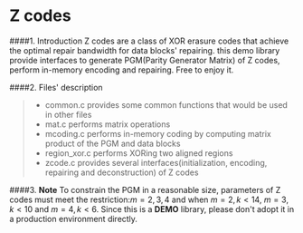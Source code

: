 Z codes
=======

####1. Introduction
Z codes are a class of XOR erasure codes that achieve the optimal repair bandwidth for data blocks' repairing. this demo library provide interfaces to generate PGM(Parity Generator Matrix) of Z codes, perform in-memory encoding and repairing. Free to enjoy it.

####2. Files' description
> - common.c provides some common functions that would be used in other files
> - mat.c performs matrix operations
> - mcoding.c performs in-memory coding by computing matrix product of the PGM and data blocks
> - region_xor.c performs XORing two aligned regions
> - zcode.c provides several interfaces(initialization, encoding, repairing and deconstruction) of Z codes

####3. **Note**
To constrain the PGM in a reasonable size, parameters of Z codes must meet the restriction:$m = 2,3,4$ and when $m = 2 , k < 14$, $m = 3 , k < 10$ and $m = 4 , k < 6$. Since this is a **DEMO** library, please don't adopt it in a production environment directly.  